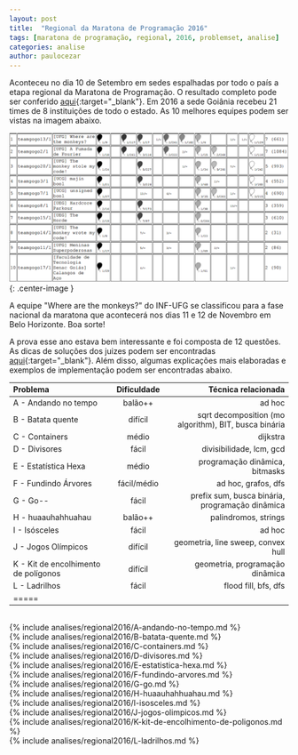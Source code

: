 ```yaml
---
layout: post
title:  "Regional da Maratona de Programação 2016"
tags: [maratona de programação, regional, 2016, problemset, analise]
categories: analise
author: paulocezar
---
```


Aconteceu no dia 10 de Setembro em sedes espalhadas por todo o país a etapa
regional da Maratona de Programação. O resultado completo pode ser conferido
[aqui][resultados-regional-2016]{:target="_blank"}. Em 2016 a sede Goiânia
recebeu 21 times de 8 instituições de todo o estado. As 10 melhores equipes
podem ser vistas na imagem abaixo.

![Top 10 - Regional Maratona de Programação 2016 - Sede Goiânia](/_assets/images/gogo-results-2016.png){: .center-image }

A equipe "Where are the monkeys?" do INF-UFG se
classificou para a fase nacional da maratona que acontecerá nos dias
11 e 12 de Novembro em Belo Horizonte. Boa sorte!

A prova esse ano estava bem interessante e foi composta de 12 questões.
As dicas de soluções dos juizes podem ser encontradas [aqui][solucoes-juizes-2016]{:target="_blank"}. Além disso, algumas explicações mais elaboradas e exemplos de implementação podem ser encontradas abaixo.

| Problema                              | Dificuldade   | Técnica relacionada                                   |
|:--------------------------------------|:-------------:|------------------------------------------------------:|
|A - Andando no tempo                   | balão++       | ad hoc                                                |
|B - Batata quente                      | difícil       | sqrt decomposition (mo algorithm), BIT, busca binária |
|C - Containers                         | médio         | dijkstra                                              |
|D - Divisores                          | fácil         | divisibilidade, lcm, gcd                              |
|E - Estatística Hexa                   | médio         | programação dinâmica, bitmasks                        |
|F - Fundindo Árvores                   | fácil/médio   | ad hoc, grafos, dfs                                   |
|G - Go--                               | fácil         | prefix sum, busca binária, programação dinâmica       |
|H - huaauhahhuahau                     | balão++       | palindromos, strings                                  |
|I - Isósceles                          | fácil         | ad hoc                                                |
|J - Jogos Olímpicos                    | difícil       | geometria, line sweep, convex hull                    |
|K - Kit de encolhimento de polígonos   | difícil       | geometria, programação dinâmica                       |
|L - Ladrilhos                          | fácil         | flood fill, bfs, dfs                                  |
|=====

<br>
{% include analises/regional2016/A-andando-no-tempo.md %} <br>
{% include analises/regional2016/B-batata-quente.md %} <br>
{% include analises/regional2016/C-containers.md %} <br>
{% include analises/regional2016/D-divisores.md %} <br>
{% include analises/regional2016/E-estatistica-hexa.md %} <br>
{% include analises/regional2016/F-fundindo-arvores.md %} <br>
{% include analises/regional2016/G-go.md %} <br>
{% include analises/regional2016/H-huaauhahhuahau.md %} <br>
{% include analises/regional2016/I-isosceles.md %} <br>
{% include analises/regional2016/J-jogos-olimpicos.md %} <br>
{% include analises/regional2016/K-kit-de-encolhimento-de-poligonos.md %} <br>
{% include analises/regional2016/L-ladrilhos.md %}

[resultados-regional-2016]: http://maratona.ime.usp.br/vagas16.html
[solucoes-juizes-2016]: http://maratona.ime.usp.br/prim-fase16/SolucoesdaRegionaldaMaratona2016.pdf
